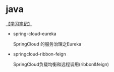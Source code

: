 # java
[【学习笔记】](https://github.com/scdzyc/notes)
- spring-cloud-eureka
    
    SpringCloud 的服务治理之Eureka
    
- springcloud-ribbon-feign
    
    SpringCloud负载均衡和远程调用(ribbon&feign)
